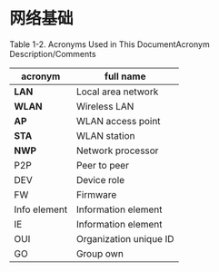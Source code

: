 # 网络基础  
Table 1-2. Acronyms Used in This DocumentAcronym Description/Comments


acronym| full name
-|-
**LAN** |Local area network
**WLAN** |Wireless LAN
**AP** |WLAN access point
**STA** |WLAN station
**NWP** |Network processor
P2P |Peer to peer
DEV |Device role
FW |Firmware
Info element |Information element
IE |Information element
OUI |Organization unique ID
GO |Group own
